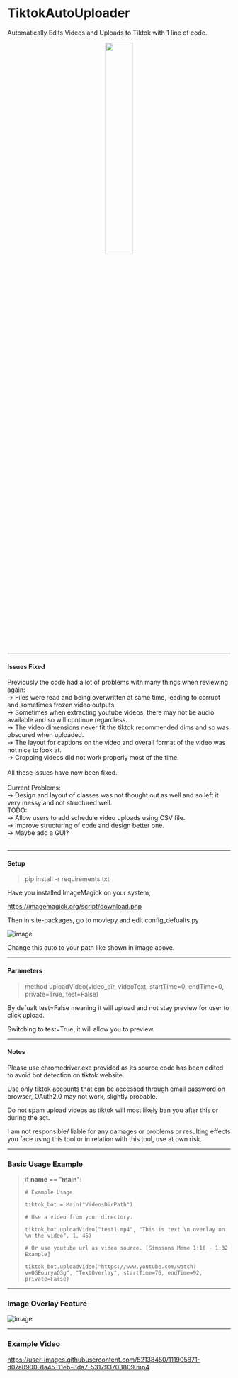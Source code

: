 # TiktokAutoUploader
Automatically Edits Videos and Uploads to Tiktok with 1 line of code.

<center>
<image src="https://user-images.githubusercontent.com/52138450/111885490-04ab6680-89c0-11eb-955a-f833577b4406.png" width="35%">
</center>

--------------------------------------
#### Issues Fixed

Previously the code had a lot of problems with many things when reviewing again: <br>
-> Files were read and being overwritten at same time, leading to corrupt and sometimes frozen video outputs.<br>
-> Sometimes when extracting youtube videos, there may not be audio available and so will continue regardless.<br>
-> The video dimensions never fit the tiktok recommended dims and so was obscured when uploaded.<br>
-> The layout for captions on the video and overall format of the video was not nice to look at.<br>
-> Cropping videos did not work properly most of the time.<br>
<br>
All these issues have now been fixed.<br>
<br>
Current Problems:<br>
-> Design and layout of classes was not thought out as well and so left it very messy and not structured well.<br>
TODO: <br>
-> Allow users to add schedule video uploads using CSV file. <br>
-> Improve structuring of code and design better one. <br>
-> Maybe add a GUI? <br>
<br>


--------------------------------------

#### Setup

> pip install -r requirements.txt

Have you installed ImageMagick on your system,

https://imagemagick.org/script/download.php

Then in site-packages, go to moviepy and edit config_defualts.py

![image](https://user-images.githubusercontent.com/52138450/111904491-27c92b00-8a3f-11eb-85ee-56bdcb4ac4c9.png)

Change this auto to your path like shown in image above.

-----------------------------------

#### Parameters

> method uploadVideo(video_dir, videoText, startTime=0, endTime=0, private=True, test=False)

By defualt test=False meaning it will upload and not stay preview for user to click upload.

Switching to test=True, it will allow you to preview.

-----------------------------------

#### Notes

Please use chromedriver.exe provided as its source code has been edited to avoid bot detection on tiktok website.

Use only tiktok accounts that can be accessed through email password on browser, OAuth2.0 may not work, slightly probable.

Do not spam upload videos as tiktok will most likely ban you after this or during the act.

I am not responsible/ liable for any damages or problems or resulting effects you face using this tool or in relation with this tool, use at own risk. 

---------------------------------

### Basic Usage Example

> if __name__ == "__main__":
> 
>     # Example Usage
>     
>     tiktok_bot = Main("VideosDirPath")
>     
>     # Use a video from your directory.
>     
>     tiktok_bot.uploadVideo("test1.mp4", "This is text \n overlay on \n the video", 1, 45)
> 
>     # Or use youtube url as video source. [Simpsons Meme 1:16 - 1:32 Example]
>     
>     tiktok_bot.uploadVideo("https://www.youtube.com/watch?v=OGEouryaQ3g", "TextOverlay", startTime=76, endTime=92, private=False)

--------------------------------
### Image Overlay Feature

![image](https://user-images.githubusercontent.com/52138450/115037820-c756cd80-9ec6-11eb-97b0-e617e1b029b7.png)

--------------------------------
### Example Video

https://user-images.githubusercontent.com/52138450/111905871-d07a8900-8a45-11eb-8da7-531793703809.mp4



